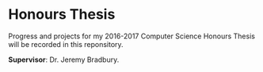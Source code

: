 # Honours Thesis

Progress and projects for my 2016-2017 Computer Science Honours Thesis will be recorded in this reponsitory.

**Supervisor**: Dr. Jeremy Bradbury.